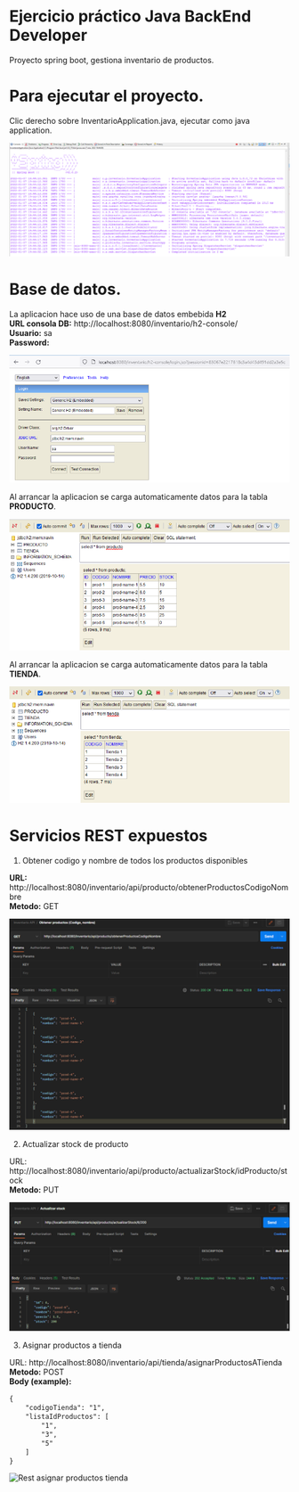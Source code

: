 Ejercicio práctico Java BackEnd Developer
================================

Proyecto spring boot, gestiona inventario de productos. 

Para ejecutar el proyecto.
==========================

Clic derecho sobre InventarioApplication.java, ejecutar como java application.

![Inicio Apicacion](/capturas/aplicacion.png)

Base de datos.
==========================

La aplicacion hace uso de una base de datos embebida **H2**
<br />
**URL consola DB:** http://localhost:8080/inventario/h2-console/
<br />
**Usuario:** sa
<br />
**Password:** 

![Consola base de datos](/capturas/consolaDB.png)

Al arrancar la aplicacion se carga automaticamente datos para la tabla **PRODUCTO**.

![Consola producto](/capturas/productoDB.png)

Al arrancar la aplicacion se carga automaticamente datos para la tabla **TIENDA**.

![Consola tienda](/capturas/tiendaDB.png)

Servicios REST expuestos
==========================

1) Obtener codigo y nombre de todos los productos disponibles

**URL:** http://localhost:8080/inventario/api/producto/obtenerProductosCodigoNombre
<br />**Metodo:** GET

![Rest obtener productos](/capturas/obtenerProductos.png)

2) Actualizar stock de producto

URL: http://localhost:8080/inventario/api/producto/actualizarStock/idProducto/stock
<br />**Metodo:** PUT

![Rest actualizar stock producto](/capturas/actualizarStock.png)

3) Asignar productos a tienda

URL: http://localhost:8080/inventario/api/tienda/asignarProductosATienda
<br />**Metodo:** POST
<br />**Body (example):**
<br />
```
{
    "codigoTienda": "1",
    "listaIdProductos": [
        "1",
        "3",
        "5"
    ]
}
````

![Rest asignar productos tienda](/capturas/asignarProductosTienda.png)